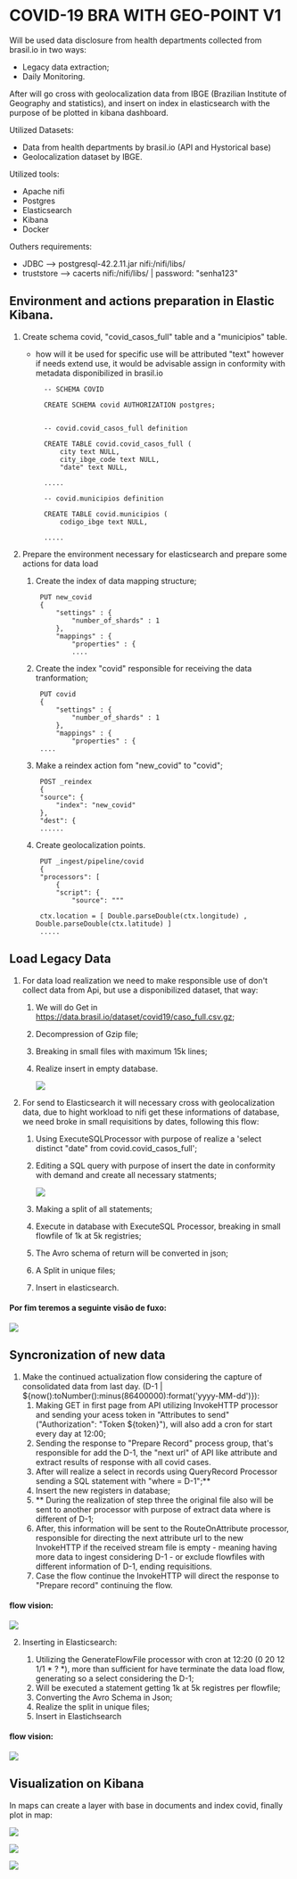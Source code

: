 # COVID-19 BRA WITH GEO-POINT V1

Will be used data disclosure from health departments collected from brasil.io in two ways: 
* Legacy data extraction;
* Daily Monitoring.

After will go cross with geolocalization data from IBGE (Brazilian Institute of Geography and statistics), and insert on index in elasticsearch with the purpose of be plotted in kibana dashboard.

Utilized Datasets:
* Data from health departments by brasil.io (API and Hystorical base)
* Geolocalization dataset by IBGE.

Utilized tools:
* Apache nifi
* Postgres
* Elasticsearch
* Kibana
* Docker

Outhers requirements:
* JDBC --> postgresql-42.2.11.jar nifi:/nifi/libs/
* truststore --> cacerts nifi:/nifi/libs/    | password: "senha123"

##  Environment and actions preparation in Elastic Kibana. 

1. Create schema covid, "covid_casos_full" table and a "municipios" table.

    * how will it be used for specific use will be attributed "text" however if  needs extend use, it would be advisable assign in conformity with metadata disponibilized in brasil.io

            -- SCHEMA COVID

            CREATE SCHEMA covid AUTHORIZATION postgres;


            -- covid.covid_casos_full definition

            CREATE TABLE covid.covid_casos_full (
                city text NULL,
                city_ibge_code text NULL,
                "date" text NULL,
            
            .....

            -- covid.municipios definition

            CREATE TABLE covid.municipios (
                codigo_ibge text NULL,
            
            .....


2. Prepare the environment necessary for elasticsearch and prepare some actions for data load
    1. Create the index of data mapping structure;

            PUT new_covid
            {
                "settings" : {
                    "number_of_shards" : 1
                },
                "mappings" : {
                    "properties" : {
                    ....


    2. Create the index "covid" responsible for receiving the data tranformation;

            PUT covid
            {
                "settings" : {
                    "number_of_shards" : 1
                },
                "mappings" : {
                    "properties" : {
            ....


    3. Make a reindex action fom "new_covid" to "covid";
        
            POST _reindex
            {
            "source": {
                "index": "new_covid"
            },
            "dest": {
            ......
    
    4. Create geolocalization points.

            PUT _ingest/pipeline/covid
            {
            "processors": [
                {
                "script": {
                    "source": """
                    
            ctx.location = [ Double.parseDouble(ctx.longitude) , Double.parseDouble(ctx.latitude) ]
            .....

## Load Legacy Data 

1. For data load realization we need to make responsible use of don't collect data from Api,  but use a disponibilized dataset, that way:
    1. We will do Get in https://data.brasil.io/dataset/covid19/caso_full.csv.gz;
    2. Decompression of Gzip file;
    3. Breaking in small files with maximum 15k lines;
    4. Realize insert in empty database.

        ![](https://github.com/LucasMassucci/Covid19BRAGeoV1/blob/master/images/img1.png?raw=true)


2. For send to Elasticsearch it will necessary cross with geolocalization data, due to hight workload to nifi get these informations of database, we need broke in small requisitions by dates, following this flow:

    1. Using ExecuteSQLProcessor with purpose of realize a 'select distinct "date" from covid.covid_casos_full'; 

    2. Editing a SQL query with purpose of insert the date in conformity with demand and create all necessary statments;

        ![](https://github.com/LucasMassucci/Covid19BRAGeoV1/blob/master/images/img2.png?raw=true) 

    3. Making a split of all statements;
    4. Execute in database with ExecuteSQL Processor, breaking in small flowfile of 1k at 5k registries;
    4. The Avro schema of return will be converted in json;
    5. A Split in unique files;
    6. Insert in elasticsearch.

#### Por fim  teremos a seguinte visão de fuxo:
![](https://github.com/LucasMassucci/Covid19BRAGeoV1/blob/master/images/img3.png?raw=true) 

## Syncronization of new data 

1. Make the continued actualization flow considering the capture of consolidated data from last day. (D-1 | ${now():toNumber():minus(86400000):format('yyyy-MM-dd')}):
    1. Making GET in first page from API utilizing InvokeHTTP processor and sending your acess token in "Attributes to send" ("Authorization": "Token ${token}"), will also add a cron for start every day at 12:00; 
    2. Sending the response to "Prepare Record" process group, that's responsible for add the D-1, the "next url" of API like attribute and extract results of response  with all covid cases.
    3. After will realize a select in records using QueryRecord Processor sending  a SQL statement with "where = D-1";**
    4. Insert the new registers in database;
    5. ** During the realization of step three the original file also will be sent to another processor with purpose of extract data where is different of D-1;
    6. After, this information will be sent to the RouteOnAttribute processor, responsible for directing the next attribute url to the new InvokeHTTP if the received stream file is empty - meaning having more data to ingest considering D-1 - or exclude flowfiles with different information of D-1, ending requisitions.
    7. Case the flow continue the InvokeHTTP will direct the response to "Prepare record" continuing the flow. 

#### flow vision:
![](https://github.com/LucasMassucci/Covid19BRAGeoV1/blob/master/images/img4.png?raw=true) 

2. Inserting in Elasticsearch: 

    1. Utilizing the GenerateFlowFile processor with cron at 12:20 (0 20 12 1/1 * ? *), more than sufficient for have terminate the data load flow, generating so a select considering the D-1;
    2. Will be executed a statement getting 1k at 5k registres per flowfile;
    3. Converting the Avro Schema in Json;
    4. Realize the split in unique files;
    5. Insert in Elastichsearch 

#### flow vision:
![](https://github.com/LucasMassucci/Covid19BRAGeoV1/blob/master/images/img5.png?raw=true) 


## Visualization on Kibana

In maps can create a layer with base in documents and index covid, finally plot in map: 

![](https://github.com/LucasMassucci/Covid19BRAGeoV1/blob/master/images/img6.png?raw=true) 

![](https://github.com/LucasMassucci/Covid19BRAGeoV1/blob/master/images/img7.png?raw=true) 

![](https://github.com/LucasMassucci/Covid19BRAGeoV1/blob/master/images/img8.png?raw=true) 















